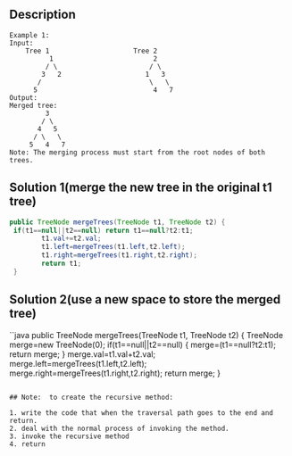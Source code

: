 ## Description
```
Example 1:
Input: 
	Tree 1                     Tree 2                  
          1                         2                             
         / \                       / \                            
        3   2                     1   3                        
       /                           \   \                      
      5                             4   7                  
Output: 
Merged tree:
	     3
	    / \
	   4   5
	  / \   \ 
	 5   4   7
Note: The merging process must start from the root nodes of both trees.
```

## Solution 1(merge the new tree in the original t1 tree)
```java
public TreeNode mergeTrees(TreeNode t1, TreeNode t2) {
 if(t1==null||t2==null) return t1==null?t2:t1;
        t1.val+=t2.val;
        t1.left=mergeTrees(t1.left,t2.left);
        t1.right=mergeTrees(t1.right,t2.right);
        return t1;
 }
```
## Solution 2(use a new space to store the merged tree)

``java
public TreeNode mergeTrees(TreeNode t1, TreeNode t2) {
TreeNode merge=new TreeNode(0);
        if(t1==null||t2==null) {
            merge=(t1==null?t2:t1);
            return merge;
        }
           merge.val=t1.val+t2.val;
           merge.left=mergeTrees(t1.left,t2.left);
           merge.right=mergeTrees(t1.right,t2.right);
           return merge;
}
```

## Note:  to create the recursive method:

1. write the code that when the traversal path goes to the end and return.
2. deal with the normal process of invoking the method.
3. invoke the recursive method 
4. return
